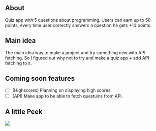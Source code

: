 ## About
Quiz app with 5 questions about programming. Users can earn up to 50 points, every time user correctly answers a question he gets +10 points.

## Main idea
The main idea was to make a project and try something new with API fetching.
So I figured out why not to try and make a quiz app + add API fetching to it.

## Coming soon features
- [ ] \(Highscores) Planning on displaying high scores.
- [ ] \(API) Make app to be able to fetch questuins from API.

## A little Peek
<img src="https://i.imgur.com/5sLRVdh.png">

